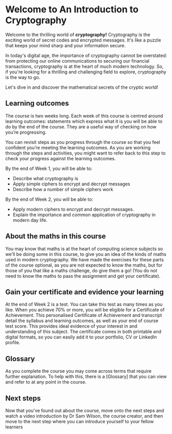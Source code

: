 # Welcome to An Introduction to Cryptography
Welcome to the thrilling world of **cryptography!** Cryptography is the exciting world of secret codes and encrypted messages. It's like a puzzle that keeps your mind sharp and your information secure. 

In today's digital age, the importance of cryptography cannot be overstated: from protecting our online communications to securing our financial transactions, cryptography is at the heart of much modern technology. So, if you're looking for a thrilling and challenging field to explore, cryptography is the way to go. 

Let's dive in and discover the mathematical secrets of the cryptic world!

## Learning outcomes
The course is two weeks long. Each week of this course is centred around learning outcomes: statements which express what it is you will be able to do by the end of the course. They are a useful way of checking on how you’re progressing.

You can revisit steps as you progress through the course so that you feel confident you’re meeting the learning outcomes. As you are working through the steps and activities, you might want to refer back to this step to check your progress against the learning outcomes.

By the end of Week 1, you will be able to: 

- Describe what cryptography is
- Apply simple ciphers to encrypt and decrypt messages
- Describe how a number of simple ciphers work

By the end of Week 2, you will be able to:

- Apply modern ciphers to encrypt and decrypt messages.
- Explain the importance and common application of cryptography in modern day life.

## About the maths in this course
You may know that maths is at the heart of computing science subjects so we'll be doing some in this course, to give you an idea of the kinds of maths used in modern cryptography. We have made the exercises for these parts of the course optional, as you are not expected to know the maths, but for those of you that like a maths challenge, do give them a go! (You do not need to know the maths to pass the assignment and get your certificate).

## Gain your certificate and evidence your learning
At the end of Week 2 is a test. You can take this test as many times as you like. When you achieve 70% or more, you will be eligible for a Certificate of Achievement. This personalised Certificate of Achievement and transcript detail the syllabus and learning outcomes, as well as your end of course test score. This provides ideal evidence of your interest in and understanding of this subject. The certificate comes in both printable and digital formats, so you can easily add it to your portfolio, CV or LinkedIn profile.

## Glossary
As you complete the course you may come across terms that require further explanation. To help with this, there is a [Glossary] that you can view and refer to at any point in the course.

## Next steps
Now that you’ve found out about the course, move onto the next steps and watch a video introduction by Dr Sam Wilson, the course creator, and then move to the next step where you can introduce yourself to your fellow learners
